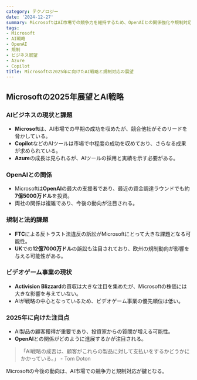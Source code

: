 ```yaml
---
category: テクノロジー
date: '2024-12-27'
summary: MicrosoftはAI市場での競争力を維持するため、OpenAIとの関係強化や規制対応に注力しています。AI製品の顧客獲得が重要視され、2025年に向けた戦略が注目されています。
tags:
- Microsoft
- AI戦略
- OpenAI
- 規制
- ビジネス展望
- Azure
- Copilot
title: Microsoftの2025年に向けたAI戦略と規制対応の展望
---
```


## Microsoftの2025年展望とAI戦略

### AIビジネスの現状と課題

- **Microsoft**は、AI市場での早期の成功を収めたが、競合他社がそのリードを脅かしている。
- **Copilot**などのAIツールは市場で中程度の成功を収めており、さらなる成果が求められている。
- **Azure**の成長は見られるが、AIツールの採用と実績を示す必要がある。

### OpenAIとの関係

- Microsoftは**OpenAI**の最大の支援者であり、最近の資金調達ラウンドでも約**7億5000万ドル**を投資。
- 両社の関係は複雑であり、今後の動向が注目される。

### 規制と法的課題

- **FTC**による反トラスト法違反の訴訟がMicrosoftにとって大きな課題となる可能性。
- **UK**での**12億7000万ドル**の訴訟も注目されており、欧州の規制動向が影響を与える可能性がある。

### ビデオゲーム事業の現状

- **Activision Blizzard**の買収は大きな注目を集めたが、Microsoftの株価には大きな影響を与えていない。
- AIが戦略の中心となっているため、ビデオゲーム事業の優先順位は低い。

### 2025年に向けた注目点

- AI製品の顧客獲得が重要であり、投資家からの質問が増える可能性。
- **OpenAI**との関係がどのように進展するかが注目される。

> 「AI戦略の成否は、顧客がこれらの製品に対して支払いをするかどうかにかかっている。」 - Tom Doton

Microsoftの今後の動向は、AI市場での競争力と規制対応が鍵となる。
